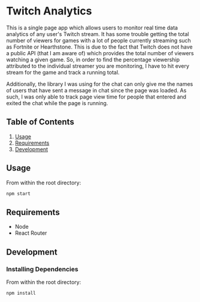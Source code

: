 # Twitch Analytics

This is a single page app which allows users to monitor real time data analytics of any user's Twitch stream. It has some trouble getting the total number of viewers for games with a lot of people currently streaming such as Fortnite or Hearthstone. This is due to the fact that Twitch does not have a public API (that I am aware of) which provides the total number of viewers watching a given game. So, in order to find the percentage viewership attributed to the individual streamer you are monitoring, I have to hit every stream for the game and track a running total. 

Additionally, the library I was using for the chat can only give me the names of users that have sent a message in chat since the page was loaded. As such, I was only able to track page view time for people that entered and exited the chat while the page is running.

## Table of Contents

1. [Usage](#usage)
1. [Requirements](#requirements)
1. [Development](#development)

## Usage

From within the root directory:
```sh
npm start
```

## Requirements

- Node
- React Router

## Development

### Installing Dependencies

From within the root directory:

```sh
npm install
```